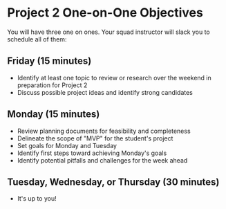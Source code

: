 # Project 2 One-on-One Objectives

You will have three one on ones. Your squad instructor will slack you to schedule all of them:


## Friday (15 minutes)
- Identify at least one topic to review or research over the weekend in preparation for Project 2
- Discuss possible project ideas and identify strong candidates

## Monday (15 minutes)
- Review planning documents for feasibility and completeness
- Delineate the scope of "MVP" for the student's project
- Set goals for Monday and Tuesday
- Identify first steps toward achieving Monday's goals
- Identify potential pitfalls and challenges for the week ahead

## Tuesday, Wednesday, or Thursday (30 minutes)
- It's up to you!
